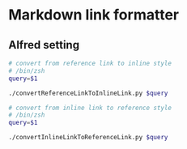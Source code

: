 # Markdown link formatter

## Alfred setting

``` sh
# convert from reference link to inline style
# /bin/zsh
query=$1

./convertReferenceLinkToInlineLink.py $query
```


``` sh
# convert from inline link to reference style
# /bin/zsh
query=$1

./convertInlineLinkToReferenceLink.py $query
```

